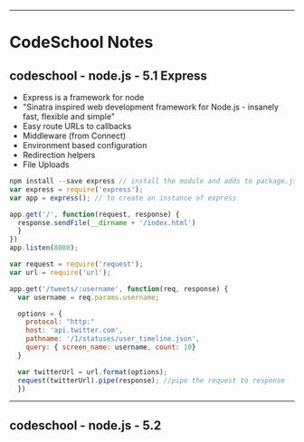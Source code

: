 
_______________________________________________

# CodeSchool Notes

## codeschool - node.js - 5.1 Express
- Express is a framework for node 
- "Sinatra inspired web development framework for Node.js - insanely fast, flexible and simple"
- Easy route URLs to callbacks 
- Middleware (from Connect)
- Environment based configuration 
- Redirection helpers
- File Uploads 

```javascript
npm install --save express // install the module and adds to package.json 
var express = require('express'); 
var app = express(); // to create an instance of express 

app.get('/', function(request, response) {
  response.sendFile(__dirname + '/index.html')
  }
})
app.listen(8080); 
```

```javascript
var request = require('request');
var url = require('url'); 

app.get('/tweets/:username', function(req, response) {
  var username = req.params.username; 

  options = {
    protocol: "http:"
    host: 'api.twitter.com',
    pathname: '/1/statuses/user_timeline.json', 
    query: { screen_name: username, count: 10}
  }

  var twitterUrl = url.format(options); 
  request(twitterUrl).pipe(response); //pipe the request to response 
  })
```






_______________________________________________


## codeschool - node.js - 5.2 
















